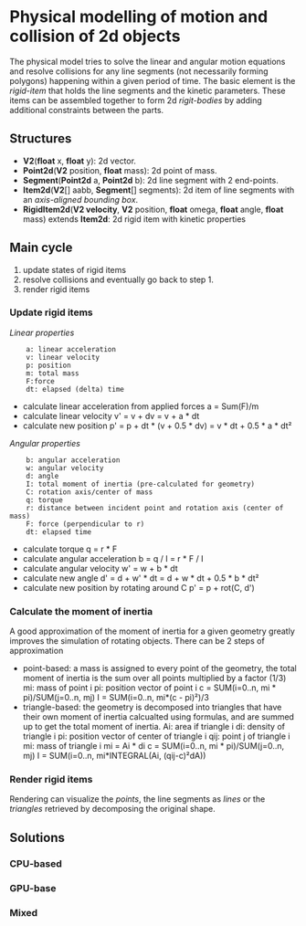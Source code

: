 # Physical modelling of motion and collision of 2d objects

The physical model tries to solve the linear and angular motion equations and resolve collisions for any line segments (not necessarily forming polygons) happening within a given period of time.
The basic element is the _rigid-item_ that holds the line segments and the kinetic parameters.
These items can be assembled together to form 2d _rigit-bodies_ by adding additional constraints between the parts.

## Structures
- __V2__(__float__ x, __float__ y): 2d vector.
- __Point2d__(__V2__ position, __float__ mass): 2d point of mass.
- __Segment__(__Point2d__ a, __Point2d__ b): 2d line segment with 2 end-points.
- __Item2d__(__V2__[] aabb, __Segment__[] segments): 2d item of line segments with an _axis-aligned bounding box_.
- __RigidItem2d__(__V2 velocity__, __V2__ position, __float__ omega, __float__ angle, __float__ mass) extends __Item2d__: 2d rigid item with kinetic properties

## Main cycle
1. update states of rigid items
2. resolve collisions and eventually go back to step 1.
3. render rigid items

### Update rigid items
_Linear properties_

        a: linear acceleration
        v: linear velocity
        p: position
        m: total mass
        F:force
        dt: elapsed (delta) time

- calculate linear acceleration from applied forces
        a = Sum(F)/m
- calculate linear velocity
        v' = v + dv = v + a * dt
- calculate new position
        p' = p + dt * (v + 0.5 * dv) = v * dt + 0.5 * a * dt²

_Angular properties_

        b: angular acceleration
        w: angular velocity
        d: angle
        I: total moment of inertia (pre-calculated for geometry)
        C: rotation axis/center of mass
        q: torque
        r: distance between incident point and rotation axis (center of mass)
        F: force (perpendicular to r)
        dt: elapsed time
- calculate torque
        q = r * F
- calculate angular acceleration
        b = q / I = r * F / I
- calculate angular velocity
        w' = w + b * dt
- calculate new angle
        d' = d + w' * dt = d + w * dt + 0.5 * b * dt²
- calculate new position by rotating around C
        p' = p + rot(C, d')

### Calculate the moment of inertia
A good approximation of the moment of inertia for a given geometry greatly improves the simulation of rotating objects. There can be 2 steps of approximation
- point-based: a mass is assigned to every point of the geometry, the total moment of inertia is the sum over all points multiplied by a factor (1/3)
        mi: mass of point i
        pi: position vector of point i
        c = SUM(i=0..n, mi * pi)/SUM(j=0..n, mj)
        I = SUM(i=0..n, mi*(c - pi)²)/3
- triangle-based: the geometry is decomposed into triangles that have their own moment of inertia calcualted using formulas, and are summed up to get the total moment of inertia. 
        Ai: area if triangle i
        di: density of triangle i
        pi: position vector of center of triangle i
        qij: point j of triangle i
        mi: mass of triangle i
        mi = Ai * di
        c = SUM(i=0..n, mi * pi)/SUM(j=0..n, mj)
        I = SUM(i=0..n, mi*INTEGRAL(Ai, (qij-c)²dA))

### Render rigid items
Rendering can visualize the _points_, the line segments as _lines_ or the _triangles_ retrieved by decomposing the original shape.

## Solutions

### CPU-based

### GPU-base

### Mixed
